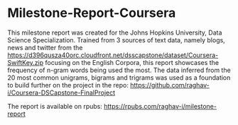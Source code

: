 # Milestone-Report-Coursera

This milestone report was created for the Johns Hopkins University, Data Science Specialization. Trained from 3 sources of text data, namely blogs, news and twitter
from the https://d396qusza40orc.cloudfront.net/dsscapstone/dataset/Coursera-SwiftKey.zip focusing on the English Corpora, this report showcases the frequency of n-gram words being used the most. The data inferred from the 20 most common unigrams, bigrams and trigrams
was used as a foundation to build further on the project in the repo: https://github.com/raghav-i/Coursera-DSCapstone-FinalProject

The report is available on rpubs: https://rpubs.com/raghav-i/milestone-report
